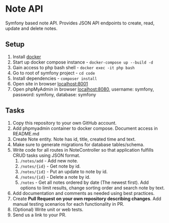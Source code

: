 # Note API

Symfony based note API. Provides JSON API endpoints to create, read, update and delete notes.

## Setup

1. Install [docker](https://www.docker.com/get-started)
2. Start up docker compose instance - `docker-compose up --build -d`
3. Gain access to php bash shell - `docker exec -it php bash`
4. Go to root of symfony project - `cd code`
5. Install dependencies - `composer install`
6. Open site in browser [localhost:8001](http://localhost:8001)
7. Open phpMyAdmin in browser [localhost:8080](http://localhost:8080), username: symfony, password: symfony, database: symfony

## Tasks

1. Copy this repository to your own GitHub account.
2. Add phpmyadmin container to docker compose. Document access in README.md
3. Create Note entity. Note has id, title, created time and text.
4. Make sure to generate migrations for database tables/schema.
5. Write code for all routes in NoteController so that application fulfills CRUD tasks using JSON format.
   1. `/notes/add` - Add new note.
   2. `/notes/{id}` - Get note by id.
   3. `/notes/{id}` - Put an update to note by id.
   4. `/notes/{id}` - Delete a note by id.
   5. `/notes` - Get all notes ordered by date (The newest first). Add options to limit results, change sorting order and search note by text.
6. Add documentation and comments as needed using best practices.
7. Create **Pull Request on your own repository describing changes**. Add manual testing scenarios for each functionality in PR.
8. (Optional) Write unit or web tests.
9. Send us a link to your PR.
